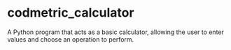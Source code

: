 # codmetric_calculator
A Python program that acts as a basic calculator, allowing the user to enter values and choose an operation to perform.
